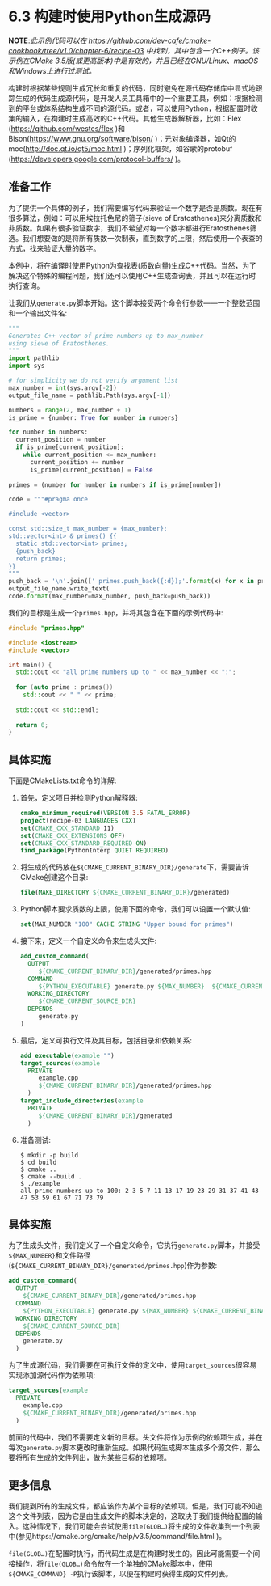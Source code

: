 # 6.3 构建时使用Python生成源码

**NOTE**:*此示例代码可以在 https://github.com/dev-cafe/cmake-cookbook/tree/v1.0/chapter-6/recipe-03 中找到，其中包含一个C++例子。该示例在CMake 3.5版(或更高版本)中是有效的，并且已经在GNU/Linux、macOS和Windows上进行过测试。*

构建时根据某些规则生成冗长和重复的代码，同时避免在源代码存储库中显式地跟踪生成的代码生成源代码，是开发人员工具箱中的一个重要工具，例如：根据检测到的平台或体系结构生成不同的源代码。或者，可以使用Python，根据配置时收集的输入，在构建时生成高效的C++代码。其他生成器解析器，比如：Flex (https://github.com/westes/flex )和Bison(https://www.gnu.org/software/bison/ )；元对象编译器，如Qt的moc(http://doc.qt.io/qt5/moc.html )；序列化框架，如谷歌的protobuf (https://developers.google.com/protocol-buffers/ )。

## 准备工作

为了提供一个具体的例子，我们需要编写代码来验证一个数字是否是质数。现在有很多算法，例如：可以用埃拉托色尼的筛子(sieve of Eratosthenes)来分离质数和非质数。如果有很多验证数字，我们不希望对每一个数字都进行Eratosthenes筛选。我们想要做的是将所有质数一次制表，直到数字的上限，然后使用一个表查的方式，找来验证大量的数字。

本例中，将在编译时使用Python为查找表(质数向量)生成C++代码。当然，为了解决这个特殊的编程问题，我们还可以使用C++生成查询表，并且可以在运行时执行查询。

让我们从`generate.py`脚本开始。这个脚本接受两个命令行参数——一个整数范围和一个输出文件名:

```python
"""
Generates C++ vector of prime numbers up to max_number
using sieve of Eratosthenes.
"""
import pathlib
import sys

# for simplicity we do not verify argument list
max_number = int(sys.argv[-2])
output_file_name = pathlib.Path(sys.argv[-1])

numbers = range(2, max_number + 1)
is_prime = {number: True for number in numbers}

for number in numbers:
  current_position = number
  if is_prime[current_position]:
    while current_position <= max_number:
      current_position += number
      is_prime[current_position] = False
      
primes = (number for number in numbers if is_prime[number])

code = """#pragma once

#include <vector>

const std::size_t max_number = {max_number};
std::vector<int> & primes() {{
  static std::vector<int> primes;
  {push_back}
  return primes;
}}
"""
push_back = '\n'.join([' primes.push_back({:d});'.format(x) for x in primes])
output_file_name.write_text(
code.format(max_number=max_number, push_back=push_back))
```

我们的目标是生成一个`primes.hpp`，并将其包含在下面的示例代码中:

```c++
#include "primes.hpp"

#include <iostream>
#include <vector>

int main() {
  std::cout << "all prime numbers up to " << max_number << ":";
  
  for (auto prime : primes())
  	std::cout << " " << prime;
  
  std::cout << std::endl;
  
  return 0;
}
```

## 具体实施

下面是CMakeLists.txt命令的详解:

1. 首先，定义项目并检测Python解释器:

   ```cmake
   cmake_minimum_required(VERSION 3.5 FATAL_ERROR)
   project(recipe-03 LANGUAGES CXX)
   set(CMAKE_CXX_STANDARD 11)
   set(CMAKE_CXX_EXTENSIONS OFF)
   set(CMAKE_CXX_STANDARD_REQUIRED ON)
   find_package(PythonInterp QUIET REQUIRED)
   ```

2. 将生成的代码放在`${CMAKE_CURRENT_BINARY_DIR}/generate`下，需要告诉CMake创建这个目录:

   ```cmake
   file(MAKE_DIRECTORY ${CMAKE_CURRENT_BINARY_DIR}/generated)
   ```

3. Python脚本要求质数的上限，使用下面的命令，我们可以设置一个默认值:

   ```cmake
   set(MAX_NUMBER "100" CACHE STRING "Upper bound for primes")
   ```

4. 接下来，定义一个自定义命令来生成头文件:

   ```cmake
   add_custom_command(
     OUTPUT
     	${CMAKE_CURRENT_BINARY_DIR}/generated/primes.hpp
     COMMAND
     	${PYTHON_EXECUTABLE} generate.py ${MAX_NUMBER} 	${CMAKE_CURRENT_BINARY_DIR}/generated/primes.hpp
     WORKING_DIRECTORY
     	${CMAKE_CURRENT_SOURCE_DIR}
     DEPENDS
     	generate.py
   )
   ```

5. 最后，定义可执行文件及其目标，包括目录和依赖关系:

   ```cmake
   add_executable(example "")
   target_sources(example
     PRIVATE
     	example.cpp
     	${CMAKE_CURRENT_BINARY_DIR}/generated/primes.hpp
     )
   target_include_directories(example
     PRIVATE
     	${CMAKE_CURRENT_BINARY_DIR}/generated
     )
   ```

6. 准备测试:

   ```shell
   $ mkdir -p build
   $ cd build
   $ cmake ..
   $ cmake --build .
   $ ./example
   all prime numbers up to 100: 2 3 5 7 11 13 17 19 23 29 31 37 41 43 47 53 59 61 67 71 73 79 
   ```

## 具体实施

为了生成头文件，我们定义了一个自定义命令，它执行`generate.py`脚本，并接受`${MAX_NUMBER}`和文件路径(`${CMAKE_CURRENT_BINARY_DIR}/generated/primes.hpp`)作为参数:

```cmake
add_custom_command(
  OUTPUT
  	${CMAKE_CURRENT_BINARY_DIR}/generated/primes.hpp
  COMMAND
  	${PYTHON_EXECUTABLE} generate.py ${MAX_NUMBER} ${CMAKE_CURRENT_BINARY_DIR}/generated/primes.hpp
  WORKING_DIRECTORY
  	${CMAKE_CURRENT_SOURCE_DIR}
  DEPENDS
  	generate.py
  )
```

为了生成源代码，我们需要在可执行文件的定义中，使用`target_sources`很容易实现添加源代码作为依赖项:

```cmake
target_sources(example
  PRIVATE
  	example.cpp
  	${CMAKE_CURRENT_BINARY_DIR}/generated/primes.hpp
  )
```

前面的代码中，我们不需要定义新的目标。头文件将作为示例的依赖项生成，并在每次`generate.py`脚本更改时重新生成。如果代码生成脚本生成多个源文件，那么要将所有生成的文件列出，做为某些目标的依赖项。

## 更多信息

我们提到所有的生成文件，都应该作为某个目标的依赖项。但是，我们可能不知道这个文件列表，因为它是由生成文件的脚本决定的，这取决于我们提供给配置的输入。这种情况下，我们可能会尝试使用`file(GLOB…)`将生成的文件收集到一个列表中(参见https://cmake.org/cmake/help/v3.5/command/file.html )。

`file(GLOB…)`在配置时执行，而代码生成是在构建时发生的。因此可能需要一个间接操作，将`file(GLOB…)`命令放在一个单独的CMake脚本中，使用`${CMAKE_COMMAND} -P`执行该脚本，以便在构建时获得生成的文件列表。